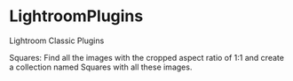 # LightroomPlugins
Lightroom Classic Plugins

Squares: Find all the images with the cropped aspect ratio of 1:1 and create a collection named Squares with all these images.
